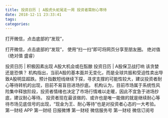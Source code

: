 ```yaml
---
title: 投资日历 | A股虎头蛇尾走一周 投资者需耐心等待 
date: 2018-12-11 23:33:41
tags: 
categories: 
---
```

打开微信，点击底部的“发现”，
<!-- more -->
打开微信，点击底部的“发现”，
使用“扫一扫”即可将网页分享至朋友圈。
绝对值
（绝对值 盛睿）
 
 
投资日历 | 积极因素出现 A股大机会或在酝酿
投资日历 | A股保卫战打响 该贪婪还是恐惧？
机构指出，当前A股的基本面并无变化，而是全球共振和受迫性卖出导致A股明显超跌。预计指数短线继续下探，寻求支撑的可能性较大，建议投资者耐心等待转机的出现，目前不易盲目进场抄底。
机构认为，目前市场属于系统性风险集中释放阶段，投资者情绪也决定了市场行情难以走暖，因此不宜急于进场抄底，建议耐心等待。
投资者现在最该做的、或许也是唯一能做的就是继续耐心等待市场见底信号的出现，“现金为王、耐心等待”也是对投资者心态的一大考验。
第一财经
APP
第一财经
日报微博
第一财经
微信服务号
第一财经
微信订阅号
